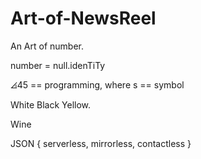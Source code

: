 # Art-of-NewsReel

An Art of number.

number = null.idenTiTy

⦞45 == programming, where s == symbol

White Black Yellow. 

Wine

JSON { serverless, mirrorless, contactless } 
